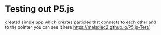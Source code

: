 # Testing out P5.js

created simple app which creates particles that connects to each other and to the pointer.
you can see it here https://maladiec2.github.io/P5.js-Test/ 
